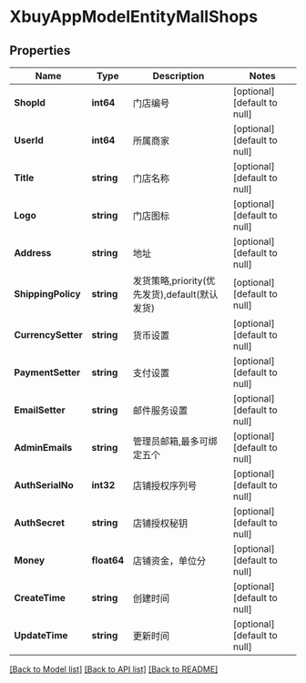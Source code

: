 # XbuyAppModelEntityMallShops

## Properties
Name | Type | Description | Notes
------------ | ------------- | ------------- | -------------
**ShopId** | **int64** | 门店编号 | [optional] [default to null]
**UserId** | **int64** | 所属商家 | [optional] [default to null]
**Title** | **string** | 门店名称 | [optional] [default to null]
**Logo** | **string** | 门店图标 | [optional] [default to null]
**Address** | **string** | 地址 | [optional] [default to null]
**ShippingPolicy** | **string** | 发货策略,priority(优先发货),default(默认发货) | [optional] [default to null]
**CurrencySetter** | **string** | 货币设置 | [optional] [default to null]
**PaymentSetter** | **string** | 支付设置 | [optional] [default to null]
**EmailSetter** | **string** | 邮件服务设置 | [optional] [default to null]
**AdminEmails** | **string** | 管理员邮箱,最多可绑定五个 | [optional] [default to null]
**AuthSerialNo** | **int32** | 店铺授权序列号 | [optional] [default to null]
**AuthSecret** | **string** | 店铺授权秘钥 | [optional] [default to null]
**Money** | **float64** | 店铺资金，单位分 | [optional] [default to null]
**CreateTime** | **string** | 创建时间 | [optional] [default to null]
**UpdateTime** | **string** | 更新时间 | [optional] [default to null]

[[Back to Model list]](../README.md#documentation-for-models) [[Back to API list]](../README.md#documentation-for-api-endpoints) [[Back to README]](../README.md)

